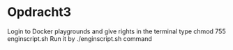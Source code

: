# Opdracht3
Login to Docker playgrounds and give rights in the terminal type chmod 755 enginscript.sh
Run it by ./enginscript.sh command
